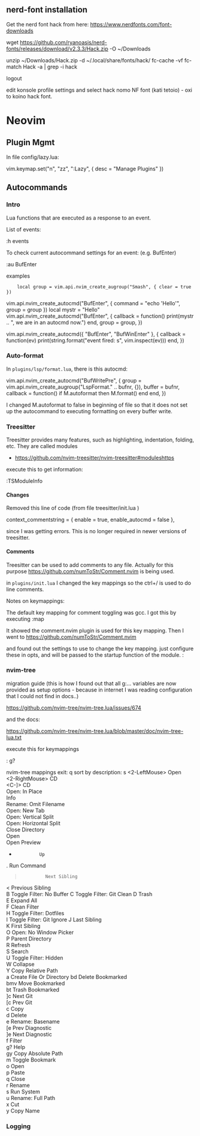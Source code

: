 ## nerd-font installation

Get the nerd font hack from here: https://www.nerdfonts.com/font-downloads

wget https://github.com/ryanoasis/nerd-fonts/releases/download/v2.3.3/Hack.zip -O ~/Downloads

unzip ~/Downloads/Hack.zip -d ~/.local/share/fonts/hack/
fc-cache -vf
fc-match Hack -a | grep -i hack

logout

edit konsole profile settings and select hack nomo NF font (kati tetoio) - oxi to koino hack font.

# Neovim

## Plugin Mgmt

In file config/lazy.lua:

  vim.keymap.set("n", "<leader>zz", "<cmd>:Lazy<cr>", { desc = "Manage Plugins" })


## Autocommands

### Intro
Lua functions that are executed as a response to an event.

List of events:

:h events

To check current autocommand settings for an event: (e.g. BufEnter)

:au BufEnter

examples

        local group = vim.api.nvim_create_augroup("Smash", { clear = true })

vim.api.nvim_create_autocmd("BufEnter", { command = "echo 'Hello'", group = group })
local mystr = "Hello"
vim.api.nvim_create_autocmd("BufEnter", {
callback = function()
print(mystr .. ", we are in an autocmd now.")
end,
group = group,
})

vim.api.nvim_create_autocmd({ "BufEnter", "BufWinEnter" }, {
callback = function(ev)
print(string.format("event fired: s", vim.inspect(ev)))
end,
})

### Auto-format

In `plugins/lsp/format.lua`, there is this autocmd:

  vim.api.nvim_create_autocmd("BufWritePre", {
    group = vim.api.nvim_create_augroup("LspFormat." .. bufnr, {}),
      buffer = bufnr,
      callback = function()
        if M.autoformat then
        M.format()
      end
    end,
  })

I changed M.autoformat to false in beginning of file so that it does not set up the autocommand to executing formatting on every buffer write.

### Treesitter

Treesitter provides many features, such as highlighting, indentation, folding, etc. They are called modules

* https://github.com/nvim-treesitter/nvim-treesitter#moduleshttps

execute this to get information:

:TSModuleInfo
#### Changes

Removed this line of code    (from file treesitter/init.lua )   

  context_commentstring = { enable = true, enable_autocmd = false },

since I was getting errors. This is no longer required in newer versions of treesitter.


#### Comments

Treesitter can be used to add comments to any file.
Actually for this purpose https://github.com/numToStr/Comment.nvim
is being used.

in `plugins/init.lua`
I changed the key mappings so the ctrl+/ is used to do line comments. 

Notes on keymappings:

The default key mapping for comment toggling was gcc. I got this by executing
:map 

It showed the comment.nvim plugin is used for this key mapping. Then I went to https://github.com/numToStr/Comment.nvim

and found out the settings to use to change the key mapping. just configure these in opts, and will be passed to the startup function of the module.
: 

### nvim-tree

migration guide (this is how I found out that all g:... variables are now provided as setup options - because in internet I was reading configuration that I could not find in docs..)

  https://github.com/nvim-tree/nvim-tree.lua/issues/674

and the docs:

  https://github.com/nvim-tree/nvim-tree.lua/blob/master/doc/nvim-tree-lua.txt

execute this for keymappings

: g?

nvim-tree mappings                exit: q
                   sort by description: s
 <2-LeftMouse>  Open                     
 <2-RightMouse> CD                       
 <C-]>          CD                       
 <C-E>          Open: In Place           
 <C-K>          Info                     
 <C-R>          Rename: Omit Filename    
 <C-T>          Open: New Tab            
 <C-V>          Open: Vertical Split     
 <C-X>          Open: Horizontal Split   
 <BS>           Close Directory          
 <CR>           Open                     
 <Tab>          Open Preview             
 -              Up                       
 .              Run Command              
 >              Next Sibling             
 <              Previous Sibling         
 B              Toggle Filter: No Buffer 
 C              Toggle Filter: Git Clean 
 D              Trash                    
 E              Expand All               
 F              Clean Filter             
 H              Toggle Filter: Dotfiles  
 I              Toggle Filter: Git Ignore
 J              Last Sibling             
 K              First Sibling            
 O              Open: No Window Picker   
 P              Parent Directory         
 R              Refresh                  
 S              Search                   
 U              Toggle Filter: Hidden    
 W              Collapse                 
 Y              Copy Relative Path       
 a              Create File Or Directory 
 bd             Delete Bookmarked        
 bmv            Move Bookmarked          
 bt             Trash Bookmarked         
 ]c             Next Git                 
 [c             Prev Git                 
 c              Copy                     
 d              Delete                   
 e              Rename: Basename         
 [e             Prev Diagnostic          
 ]e             Next Diagnostic          
 f              Filter                   
 g?             Help                     
 gy             Copy Absolute Path       
 m              Toggle Bookmark          
 o              Open                     
 p              Paste                    
 q              Close                    
 r              Rename                   
 s              Run System               
 u              Rename: Full Path        
 x              Cut                      
 y              Copy Name                
### Logging
